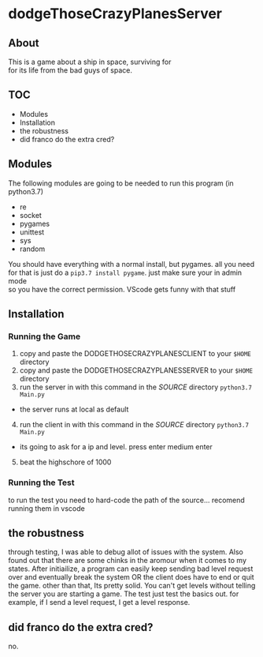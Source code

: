 # dodgeThoseCrazyPlanesServer
## About
This is a game about a ship in space, surviving for  
for its life from the bad guys of space.


## TOC
- Modules
- Installation
- the robustness
- did franco do the extra cred?


## Modules
The following modules are going to be needed to run this program (in python3.7)  
- re
- socket
- pygames
- unittest
- sys
- random

You should have everything with a normal install, but pygames. all you need  
for that is just do a `pip3.7 install pygame`. just make sure your in admin mode  
so you have the correct permission. VScode gets funny with that stuff


## Installation
### Running the Game
1. copy and paste the DODGETHOSECRAZYPLANESCLIENT to your `$HOME` directory
2. copy and paste the DODGETHOSECRAZYPLANESSERVER to your `$HOME` directory
3. run the server in with this command in the _SOURCE_ directory `python3.7 Main.py`
- the server runs at local as default
4. run the client in with this command in the _SOURCE_ directory `python3.7 Main.py`
- its going to ask for a ip and level. press enter medium enter
5. beat the highschore of 1000

### Running the Test
to run the test you need to hard-code the path of the source... recomend running them in
vscode


## the robustness
through testing, I was able to debug allot of issues with the system. Also found out that
there are some chinks in the aromour when it comes to my states. After initiailize, a program 
can easily keep sending bad level request over and eventually break the system OR the client does have to
end or quit the game. other than that, Its pretty solid. You can't get levels without telling the
server you are starting a game. The test just test the basics out. for example, if I send a level request, I get a  level response.


## did franco do the extra cred?
no.